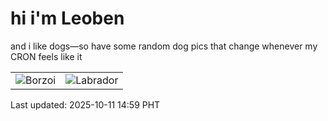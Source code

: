 # hi i'm Leoben

and i like dogs—so have some random dog pics that change whenever my CRON feels like it

|  |  |
|--------|----------|
| ![Borzoi](https://random-dog-vercel.vercel.app/api/random-borzoi?v=1760165956) | ![Labrador](https://random-dog-vercel.vercel.app/api/random-labrador?v=1760165956) |

Last updated: 2025-10-11 14:59 PHT
